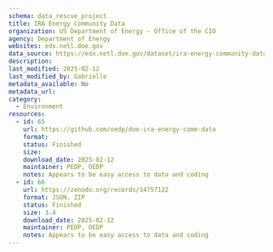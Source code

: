 ```yaml
---
schema: data_rescue_project 
title: IRA Energy Community Data
organization: US Department of Energy - Office of the CIO
agency: Department of Energy
websites: edx.netl.doe.gov
data_source: https://edx.netl.doe.gov/dataset/ira-energy-community-data-layers
description: 
last_modified: 2025-02-12
last_modified_by: Gabrielle
metadata_available: No
metadata_url: 
category:
  - Environment
resources:
  - id: 65
    url: https://github.com/oedp/doe-ira-energy-comm-data
    format: 
    status: Finished
    size: 
    download_date: 2025-02-12
    maintainer: PEDP, OEDP
    notes: Appears to be easy access to data and coding
  - id: 66
    url: https://zenodo.org/records/14757122
    format: JSON, ZIP
    status: Finished
    size: 3.4
    download_date: 2025-02-12
    maintainer: PEDP, OEDP
    notes: Appears to be easy access to data and coding
---
```

